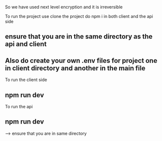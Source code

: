 So we have used next level encryption and it is irreversible

To run the project use clone the project do npm i in both client and the api side
## ensure that you are in the same directory as the api and client

## Also do create your own .env files for project one in client directory and another in the main file

To run the client side 
## npm run dev

To run the api 
## npm run dev

--> ensure that you are in same directory
